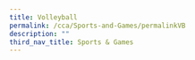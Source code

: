```yaml
---
title: Volleyball
permalink: /cca/Sports-and-Games/permalinkVB
description: ""
third_nav_title: Sports & Games
---
```

